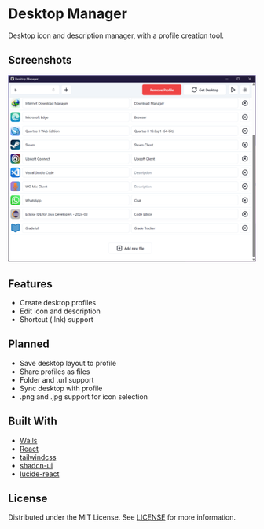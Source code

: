# Desktop Manager

Desktop icon and description manager, with a profile creation tool.

## Screenshots

![Main](./assets/screenshot-1.png)

## Features

- Create desktop profiles
- Edit icon and description
- Shortcut (.lnk) support

## Planned

- Save desktop layout to profile
- Share profiles as files
- Folder and .url support
- Sync desktop with profile
- .png and .jpg support for icon selection

## Built With

- [Wails](https://wails.io/)
- [React](https://react.dev/)
- [tailwindcss](https://tailwindcss.com/)
- [shadcn-ui](https://ui.shadcn.com/)
- [lucide-react](https://lucide.dev/guide/packages/lucide-react)

## License

Distributed under the MIT License. See [LICENSE](https://github.com/beyenilmez/desktop-manager/blob/main/LICENSE) for more information.

